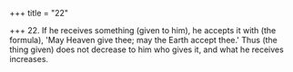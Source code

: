 +++
title = "22"

+++
22. If he receives something (given to him), he accepts it with (the formula), 'May Heaven give thee; may the Earth accept thee.' Thus (the thing given) does not decrease to him who gives it, and what he receives increases.
